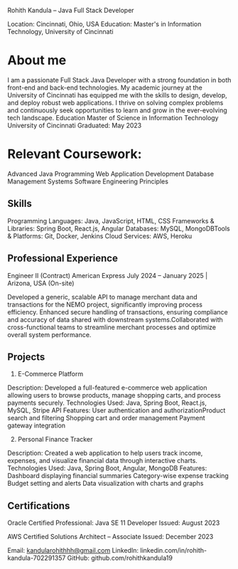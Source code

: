 Rohith Kandula – Java Full Stack Developer

Location: Cincinnati, Ohio, USA
Education: Master's in Information Technology, University of Cincinnati​
# About me
I am a passionate Full Stack Java Developer with a strong foundation in both front-end and back-end technologies. My academic journey at the University of Cincinnati has equipped me with the skills to design, develop, and deploy robust web applications. I thrive on solving complex problems and continuously seek opportunities to learn and grow in the ever-evolving tech landscape.
Education
Master of Science in Information Technology
University of Cincinnati
Graduated: May 2023​

# Relevant Coursework:
Advanced Java Programming​
Web Application Development​
Database Management Systems​
Software Engineering Principles​

## Skills
Programming Languages: Java, JavaScript, HTML, CSS​
Frameworks & Libraries: Spring Boot, React.js, Angular​
Databases: MySQL, MongoDB​
Tools & Platforms: Git, Docker, Jenkins​
Cloud Services: AWS, Heroku​

## Professional Experience
Engineer II (Contract)
American Express
July 2024 – January 2025 | Arizona, USA (On-site)

Developed a generic, scalable API to manage merchant data and transactions for the NEMO project, significantly improving process efficiency.​
Enhanced secure handling of transactions, ensuring compliance and accuracy of data shared with downstream systems.​
Collaborated with cross-functional teams to streamline merchant processes and optimize overall system performance.

## Projects

1. E-Commerce Platform

Description: Developed a full-featured e-commerce web application allowing users to browse products, manage shopping carts, and process payments securely.​
Technologies Used: Java, Spring Boot, React.js, MySQL, Stripe API​
Features:
User authentication and authorization​
Product search and filtering​
Shopping cart and order management​
Payment gateway integration​

2. Personal Finance Tracker

Description: Created a web application to help users track income, expenses, and visualize financial data through interactive charts.​
Technologies Used: Java, Spring Boot, Angular, MongoDB​
Features:
Dashboard displaying financial summaries​
Category-wise expense tracking​
Budget setting and alerts​
Data visualization with charts and graphs​

## Certifications
Oracle Certified Professional: Java SE 11 Developer
Issued: August 2023

AWS Certified Solutions Architect – Associate
Issued: December 2023​


Email: kandularohithhh@gmail.com
LinkedIn: linkedin.com/in/rohith-kandula-702291357
GitHub: github.com/rohithkandula19













​

